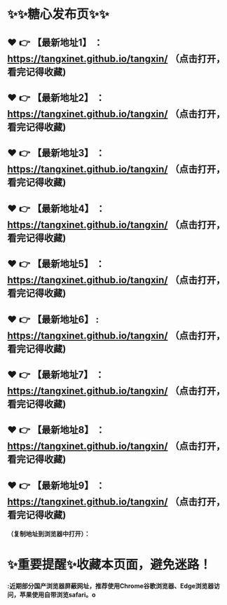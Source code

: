 # :sparkles::sparkles:糖心发布页:sparkles::sparkles:

 :heart: :point_right: 【最新地址1】 ：https://tangxinet.github.io/tangxin/  （点击打开，看完记得收藏)
 ------
 :heart: :point_right: 【最新地址2】 ：https://tangxinet.github.io/tangxin/  （点击打开，看完记得收藏)
 ------
 :heart: :point_right: 【最新地址3】 ：https://tangxinet.github.io/tangxin/   （点击打开，看完记得收藏)
 ------
 :heart: :point_right: 【最新地址4】 ：https://tangxinet.github.io/tangxin/  （点击打开，看完记得收藏)
 ------
 :heart: :point_right: 【最新地址5】 ：https://tangxinet.github.io/tangxin/   （点击打开，看完记得收藏)
 ------
 :heart: :point_right: 【最新地址6】 : https://tangxinet.github.io/tangxin/   （点击打开，看完记得收藏)
 ------
 :heart: :point_right: 【最新地址7】 ：https://tangxinet.github.io/tangxin/   （点击打开，看完记得收藏)
 ------
 :heart: :point_right: 【最新地址8】 ：https://tangxinet.github.io/tangxin/  （点击打开，看完记得收藏)
 ------
 :heart: :point_right: 【最新地址9】 ：https://tangxinet.github.io/tangxin/   （点击打开，看完记得收藏)
  ------

  
#### （复制地址到浏览器中打开）：
# :sparkles:重要提醒:sparkles:收藏本页面，避免迷路！
#### :近期部分国产浏览器屏蔽网址，推荐使用Chrome谷歌浏览器、Edge浏览器访问，苹果使用自带浏览safari。o
